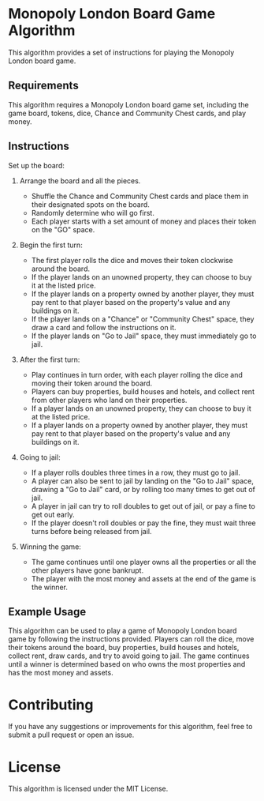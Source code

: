 # Monopoly London Board Game Algorithm
This algorithm provides a set of instructions for playing the Monopoly London board game.

## Requirements
This algorithm requires a Monopoly London board game set, including the game board, tokens, dice, Chance and Community Chest cards, and play money.

## Instructions
Set up the board:

1. Arrange the board and all the pieces.
   - Shuffle the Chance and Community Chest cards and place them in their designated spots on the board.
   - Randomly determine who will go first.
   - Each player starts with a set amount of money and places their token on the "GO" space.
2. Begin the first turn:

    - The first player rolls the dice and moves their token clockwise around the board.
    - If the player lands on an unowned property, they can choose to buy it at the listed price.
    - If the player lands on a property owned by another player, they must pay rent to that player based on the property's value and any buildings on it.
    - If the player lands on a "Chance" or "Community Chest" space, they draw a card and follow the instructions on it.
    - If the player lands on "Go to Jail" space, they must immediately go to jail.

3. After the first turn:

    - Play continues in turn order, with each player rolling the dice and moving their token around the board.
    - Players can buy properties, build houses and hotels, and collect rent from other players who land on their properties.
    - If a player lands on an unowned property, they can choose to buy it at the listed price.
    - If a player lands on a property owned by another player, they must pay rent to that player based on the property's value and any buildings on it.

4. Going to jail:

    - If a player rolls doubles three times in a row, they must go to jail.
    - A player can also be sent to jail by landing on the "Go to Jail" space, drawing a "Go to Jail" card, or by rolling too many times to get out of jail.
    - A player in jail can try to roll doubles to get out of jail, or pay a fine to get out early.
    - If the player doesn't roll doubles or pay the fine, they must wait three turns before being released from jail.
5. Winning the game:

    - The game continues until one player owns all the properties or all the other players have gone bankrupt.
    - The player with the most money and assets at the end of the game is the winner.


## Example Usage
This algorithm can be used to play a game of Monopoly London board game by following the instructions provided. Players can roll the dice, move their tokens around the board, buy properties, build houses and hotels, collect rent, draw cards, and try to avoid going to jail. The game continues until a winner is determined based on who owns the most properties and has the most money and assets.

# Contributing
If you have any suggestions or improvements for this algorithm, feel free to submit a pull request or open an issue.

# License
This algorithm is licensed under the MIT License.
